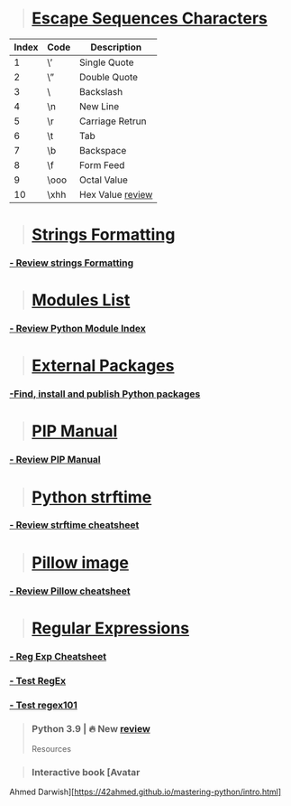 
># [Escape Sequences Characters](https://github.com/ShehabShaat/Python/blob/master/pythonProject/Escape_Sequences_Characters.py)
| Index | Code | Description |
| --- | --- | --- |
| 1 | \’ | Single Quote |
| 2 | \” | Double Quote |
| 3 | \\ | Backslash | 
| 4 | \n | New Line |
| 5 | \r | Carriage Retrun |
| 6 | \t | Tab |
| 7 | \b | Backspace |
| 8 | \f | Form Feed | 
| 9 | \ooo | Octal Value |
|10 | \xhh | Hex Value [review](https://www.freecodecamp.org/news/ascii-table-hex-to-ascii-value-character-code-chart-2/) | 


># [Strings Formatting](https://github.com/ShehabShaat/Python-Lec/blob/master/tutorial/Formatting.py)
### [- Review strings Formatting](https://pyformat.info/)

># [Modules List](https://github.com/ShehabShaat/Python-Lec/blob/master/tutorial/BuiltInModules.py)
### [- Review Python Module Index](https://docs.python.org/3.9/py-modindex.html)

># [External Packages](https://github.com/ShehabShaat/Python-Lec/blob/master/tutorial/BuiltInModules.py)
### [-Find, install and publish Python packages](https://pypi.org/)

># [PIP Manual](https://github.com/ShehabShaat/Python-Lec/blob/master/tutorial/BuiltInModules.py)
### [- Review PIP Manual](https://pip.pypa.io/en/stable/reference/pip_install/)

># [Python strftime](https://github.com/ShehabShaat/Python-Lec/blob/master/tutorial/DateAndTime.py)
### [- Review strftime cheatsheet](https://strftime.org/)

># [Pillow image ](https://github.com/ShehabShaat/Python-Lec/blob/master/tutorial/imageManipulation.py)
### [- Review Pillow cheatsheet](https://pillow.readthedocs.io/en/stable/handbook/tutorial.html)

># [Regular Expressions ](https://github.com/ShehabShaat/Python-Lec/blob/master/tutorial/RegularExpressions.py)
### [- Reg Exp Cheatsheet](https://www.debuggex.com/cheatsheet/regex/python)
### [- Test RegEx  ](https://pythex.org/)
### [- Test regex101  ](https://regex101.com/)

[//]: # (># [Python 3.9 | 🔥]&#40;&#41;)
> ### Python 3.9 | 🔥 New [review](https://www.youtube.com/watch?v=wGd0fdJ7cnY)
> 
> Resources 

>### Interactive book [Avatar
Ahmed Darwish][https://42ahmed.github.io/mastering-python/intro.html]
